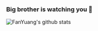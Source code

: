 ### Big brother is watching you 👋

![FanYuang's github stats](https://github-readme-stats.vercel.app/api?username=FanYuang&count_private=true&show_icons=true&theme=merko)
